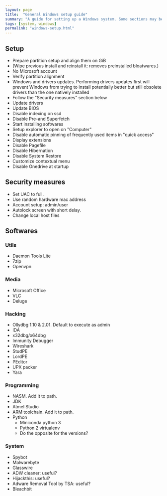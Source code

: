 ```yaml
---
layout: page
title:  "General Windows setup guide"
summary: "A guide for setting up a Windows system. Some sections may be skipped depending on the kind of usage the installation is for and the hardware it runs on"
tags: [system, windows]
permalink: "windows-setup.html"
---
```


## Setup
* Prepare partition setup and align them on GiB
* (Wipe previous install and reinstall it: removes preinstalled bloatwares.)
* No Microsoft account
* Verify partition alignment
* Windows and drivers updates. Performing drivers updates first will prevent Windows from trying to install potentially better but still obsolete drivers than the one natively installed
* Follow the "Security measures" section below
* Update drivers
* Update BIOS
* Disable indexing on ssd
* Disable Pre-and Superfetch
* Start installing softwares
* Setup explorer to open on "Computer"
* Disable automatic pinning of frequently used items in "quick access"
* Display extensions
* Disable Pagefile
* Disable Hibernation
* Disable System Restore
* Customize contextual menu
* Disable Onedrive at startup



## Security measures
* Set UAC to full.
* Use random hardware mac address
* Account setup: admin/user
* Autolock screen with short delay.
* Change local host files



## Softwares
### Utils
* Daemon Tools Lite
* 7zip
* Openvpn

### Media
* Microsoft Office
* VLC
* Deluge

### Hacking
* Ollydbg 1.10 & 2.01. Default to execute as admin
* IDA
* x32dbg/x64dbg
* Immunity Debugger
* Wireshark
* StudPE
* LordPE
* PEditor
* UPX packer
* Yara

### Programming
* NASM. Add it to path.
* JDK
* Atmel Studio
* ARM toolchain. Add it to path.
* Python
    * Miniconda python 3
    * Python 2 virtualenv
    * Do the opposite for the versions?

### System
* Spybot
* Malwarebyte
* Glasswire
* ADW cleaner: useful?
* Hijackthis: useful?
* Adware Removal Tool by TSA: useful?
* Bleachbit
